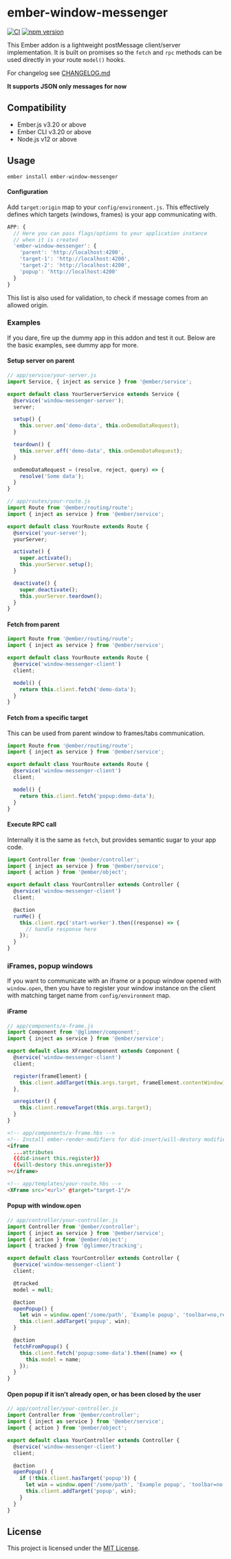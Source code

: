 # ember-window-messenger

[![CI](https://github.com/raido/ember-window-messenger/actions/workflows/ci.yml/badge.svg)](https://github.com/raido/ember-window-messenger/actions/workflows/ci.yml)
[![npm version](https://badge.fury.io/js/ember-window-messenger.svg)](https://badge.fury.io/js/ember-window-messenger)

This Ember addon is a lightweight postMessage client/server implementation. It is built on promises so the `fetch` and `rpc` methods can be used directly in your route `model()` hooks.

For changelog see [CHANGELOG.md](https://github.com/raido/ember-window-messenger/blob/main/CHANGELOG.md)

**It supports JSON only messages for now**


Compatibility
------------------------------------------------------------------------------

* Ember.js v3.20 or above
* Ember CLI v3.20 or above
* Node.js v12 or above

## Usage

`ember install ember-window-messenger`

#### Configuration

Add `target:origin` map to your `config/environment.js`. This effectively defines which targets (windows, frames) is your app communicating with.

```javascript
APP: {
  // Here you can pass flags/options to your application instance
  // when it is created
  'ember-window-messenger': {
    'parent': 'http://localhost:4200',
    'target-1': 'http://localhost:4200',
    'target-2': 'http://localhost:4200',
    'popup': 'http://localhost:4200'
  }
}
```

This list is also used for validation, to check if message comes from an allowed origin.

### Examples

If you dare, fire up the dummy app in this addon and test it out. Below are the basic examples, see dummy app for more.

#### Setup server on parent

```javascript
// app/service/your-server.js
import Service, { inject as service } from '@ember/service';

export default class YourServerService extends Service {
  @service('window-messenger-server');
  server;

  setup() {
    this.server.on('demo-data', this.onDemoDataRequest);
  }

  teardown() {
    this.server.off('demo-data', this.onDemoDataRequest);
  }

  onDemoDataRequest = (resolve, reject, query) => {
    resolve('Some data');
  }
}

// app/routes/your-route.js
import Route from '@ember/routing/route';
import { inject as service } from '@ember/service';

export default class YourRoute extends Route {
  @service('your-server');
  yourServer;

  activate() {
    super.activate();
    this.yourServer.setup();
  }

  deactivate() {
    super.deactivate();
    this.yourServer.teardown();
  }
}
```

#### Fetch from parent

```javascript
import Route from '@ember/routing/route';
import { inject as service } from '@ember/service';

export default class YourRoute extends Route {
  @service('window-messenger-client')
  client;

  model() {
    return this.client.fetch('demo-data');
  }
}
```

#### Fetch from a specific target

This can be used from parent window to frames/tabs communication.

```javascript
import Route from '@ember/routing/route';
import { inject as service } from '@ember/service';

export default class YourRoute extends Route {
  @service('window-messenger-client')
  client;

  model() {
    return this.client.fetch('popup:demo-data');
  }
}
```

#### Execute RPC call

Internally it is the same as `fetch`, but provides semantic sugar to your app code.

```javascript
import Controller from '@ember/controller';
import { inject as service } from '@ember/service';
import { action } from '@ember/object';

export default class YourController extends Controller {
  @service('window-messenger-client')
  client;

  @action
  runMe() {
    this.client.rpc('start-worker').then((response) => {
      // handle response here
    });
  }
}
```

### iFrames, popup windows

If you want to communicate with an iframe or a popup window opened with `window.open`, then you have to register your window instance on the client with matching target name from `config/environment` map.

#### iFrame

```javascript
// app/components/x-frame.js
import Component from '@glimmer/component';
import { inject as service } from '@ember/service';

export default class XFrameComponent extends Component {
  @service('window-messenger-client')
  client;

  register(frameElement) {
    this.client.addTarget(this.args.target, frameElement.contentWindow);
  },

  unregister() {
    this.client.removeTarget(this.args.target);
  }
}
```
```html
<!-- app/components/x-frame.hbs -->
<!-- Install ember-render-modifiers for did-insert/will-destory modifiers -->
<iframe 
  ...attributes
  {{did-insert this.register}}
  {{will-destory this.unregister}}
></iframe>

<!-- app/templates/your-route.hbs -->
<XFrame src="<url>" @target="target-1"/>
```
#### Popup with window.open

```javascript
// app/controller/your-controller.js
import Controller from '@ember/controller';
import { inject as service } from '@ember/service';
import { action } from '@ember/object';
import { tracked } from '@glimmer/tracking';

export default class YourController extends Controller {
  @service('window-messenger-client')
  client;

  @tracked
  model = null;

  @action
  openPopup() {
    let win = window.open('/some/path', 'Example popup', 'toolbar=no,resizable=no,width=400,height=400');
    this.client.addTarget('popup', win);
  }

  @action
  fetchFromPopup() {
    this.client.fetch('popup:some-data').then((name) => {
      this.model = name;
    });
  }
}
```

#### Open popup if it isn't already open, or has been closed by the user

```javascript
// app/controller/your-controller.js
import Controller from '@ember/controller';
import { inject as service } from '@ember/service';
import { action } from '@ember/object';

export default class YourController extends Controller {
  @service('window-messenger-client')
  client;

  @action
  openPopup() {
    if (!this.client.hasTarget('popup')) {
      let win = window.open('/some/path', 'Example popup', 'toolbar=no,resizable=no,width=400,height=400');
      this.client.addTarget('popup', win);
    }
  }
}
```


License
------------------------------------------------------------------------------

This project is licensed under the [MIT License](LICENSE.md).
